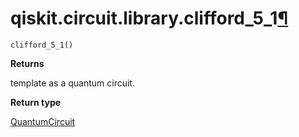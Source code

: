 # qiskit.circuit.library.clifford\_5\_1[¶](#qiskit-circuit-library-clifford-5-1 "Permalink to this headline")

<span id="undefined" />

`clifford_5_1()`

**Returns**

template as a quantum circuit.

**Return type**

[QuantumCircuit](qiskit.circuit.QuantumCircuit#qiskit.circuit.QuantumCircuit "qiskit.circuit.QuantumCircuit")
